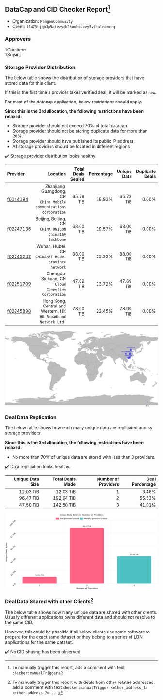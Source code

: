 ## DataCap and CID Checker Report[^1]
 - Organization: `PangeoCommunity`
 - Client: `f1473tjqo3p5atezygb2koobcszvy5vftalcomcrq`
### Approvers
`1`Carohere<br/>`1`Suyanj

### Storage Provider Distribution
The below table shows the distribution of storage providers that have stored data for this client.

If this is the first time a provider takes verified deal, it will be marked as `new`.

For most of the datacap application, below restrictions should apply.

**Since this is the 3rd allocation, the following restrictions have been relaxed:**
 - Storage provider should not exceed 70% of total datacap.
 - Storage provider should not be storing duplicate data for more than 20%.
 - Storage provider should have published its public IP address.
 - All storage providers should be located in different regions.

✔️ Storage provider distribution looks healthy.

| Provider                                              |                                                               Location | Total Deals Sealed | Percentage | Unique Data | Duplicate Deals |
| :---------------------------------------------------- | ---------------------------------------------------------------------: | -----------------: | ---------: | ----------: | --------------: |
| [f0144194](https://filfox.info/en/address/f0144194)   | Zhanjiang, Guangdong, CN<br/>`China Mobile communications corporation` |          65.78 TiB |     18.93% |   65.78 TiB |           0.00% |
| [f02247136](https://filfox.info/en/address/f02247136) |              Beijing, Beijing, CN<br/>`CHINA UNICOM China169 Backbone` |          68.00 TiB |     19.57% |   68.00 TiB |           0.00% |
| [f02245242](https://filfox.info/en/address/f02245242) |                 Wuhan, Hubei, CN<br/>`CHINANET Hubei province network` |          88.00 TiB |     25.33% |   88.00 TiB |           0.00% |
| [f02251709](https://filfox.info/en/address/f02251709) |                 Chengdu, Sichuan, CN<br/>`Cloud Computing Corporation` |          47.69 TiB |     13.72% |   47.69 TiB |           0.00% |
| [f02245898](https://filfox.info/en/address/f02245898) |     Hong Kong, Central and Western, HK<br/>`HK Broadband Network Ltd.` |          78.00 TiB |     22.45% |   78.00 TiB |           0.00% |

<img src="https://raw.githubusercontent.com/data-preservation-programs/filplus-checker-assets/main/filecoin-project/filecoin-plus-large-datasets/issues/2017/1690920459215.png"/>

### Deal Data Replication
The below table shows how each many unique data are replicated across storage providers.


**Since this is the 3rd allocation, the following restrictions have been relaxed:**
- No more than 70% of unique data are stored with less than 3 providers.

✔️ Data replication looks healthy.

| Unique Data Size | Total Deals Made | Number of Providers | Deal Percentage |
| ---------------: | ---------------: | ------------------: | --------------: |
|        12.03 TiB |        12.03 TiB |                   1 |           3.46% |
|        96.47 TiB |       192.94 TiB |                   2 |          55.53% |
|        47.50 TiB |       142.50 TiB |                   3 |          41.01% |

<img src="https://raw.githubusercontent.com/data-preservation-programs/filplus-checker-assets/main/filecoin-project/filecoin-plus-large-datasets/issues/2017/1690920459862.png"/>

### Deal Data Shared with other Clients[^3]
The below table shows how many unique data are shared with other clients.
Usually different applications owns different data and should not resolve to the same CID.

However, this could be possible if all below clients use same software to prepare for the exact same dataset or they belong to a series of LDN applications for the same dataset.

✔️ No CID sharing has been observed.

[^1]: To manually trigger this report, add a comment with text `checker:manualTrigger`

[^2]: Deals from those addresses are combined into this report as they are specified with `checker:manualTrigger`

[^3]: To manually trigger this report with deals from other related addresses, add a comment with text `checker:manualTrigger <other_address_1> <other_address_2> ...`
